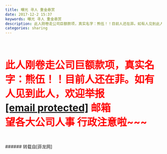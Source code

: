 ```yaml
---
title: 曝光 寻人 重金悬赏
date: 2017-12-2 15:37
keywords: 曝光 寻人 重金悬赏
description: 此人刚卷走公司巨额款项，真实名字：熊伍！！目前人还在菲。如有人见到此人，欢迎举报 [email protected] 邮箱望各大公司人事 行政注意啦~~~
categories: sharing
---
```

<td class="t_f" id="postmessage_1009465">

<strong><font size="6"><font color="#ff0000"><br/>
</font></font></strong><br/>
<strong><font size="6"><font color="#ff0000">此人刚卷走公司巨额款项，真实名字：熊伍！！目前人还在菲。如有人见到此人，欢迎举报 </font></font></strong><font size="6"><font color="#ff0000"><strong><a class="__cf_email__" data-cfemail="281b1b1f1c191f1c1f1e10685959064b4745" href="/cdn-cgi/l/email-protection">[email protected]</a> 邮箱</strong></font></font><strong><font size="6"><font color="#ff0000"><br/>
</font></font></strong><strong><font size="6"><font color="#ff0000">望各大公司人事 行政注意啦~~~</font></font></strong><br/>
<br/>
<br/>
</td>
###### 转载自[菲龙网]